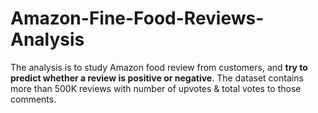 # Amazon-Fine-Food-Reviews-Analysis
The analysis is to study Amazon food review from customers, and **try to predict whether a review is positive or negative**. The dataset contains more than 500K reviews with number of upvotes & total votes to those comments.
